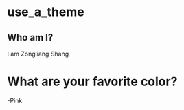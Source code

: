 <link rel="stylesheet" type="text/css" href="mystyle.css">

# use_a_theme

## Who am I?

I am Zongliang Shang

# What are your favorite color?

-Pink
